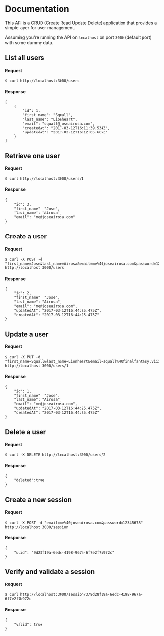 # Documentation

This API is a CRUD (Create Read Update Delete) application that provides a
simple layer for user management.

Assuming you're running the API on `localhost` on port `3000` (default port)
with some dummy data.

## List all users

#### Request

```
$ curl http://localhost:3000/users
```

#### Response

```
[
    {
        "id": 1,
        "first_name": "Squall",
        "last_name": "Lionheart",
        "email": "squall@joseairosa.com",
        "createdAt": "2017-03-12T16:11:39.534Z",
        "updatedAt": "2017-03-12T16:12:05.665Z"
    }
]
```

## Retrieve one user

#### Request

```
$ curl http://localhost:3000/users/1
```

#### Response

```
{
    "id": 3,
    "first_name": "Jose",
    "last_name": "Airosa",
    "email": "me@joseairosa.com"
}
```

## Create a user

#### Request

```
$ curl -X POST -d "first_name=Jose&last_name=Airosa&email=me%40joseairosa.com&password=12345678" http://localhost:3000/users
```

#### Response

```
{
    "id": 2,
    "first_name": "Jose",
    "last_name": "Airosa",
    "email": "me@joseairosa.com",
    "updatedAt": "2017-03-12T16:44:25.475Z",
    "createdAt": "2017-03-12T16:44:25.475Z"
}
```

## Update a user

#### Request

```
$ curl -X PUT -d "first_name=Squall&last_name=Lionheart&email=squall%40finalfantasy.viii&password=12345678" http://localhost:3000/users/1
```

#### Response

```
{
    "id": 1,
    "first_name": "Jose",
    "last_name": "Airosa",
    "email": "me@joseairosa.com",
    "updatedAt": "2017-03-12T16:44:25.475Z",
    "createdAt": "2017-03-12T16:44:25.475Z"
}
```

## Delete a user

#### Request

```
$ curl -X DELETE http://localhost:3000/users/2
```

#### Response

```
{
    "deleted":true
}
```

## Create a new session

#### Request

```
$ curl -X POST -d "email=me%40joseairosa.com&password=12345678" http://localhost:3000/session
```

#### Response

```
{
    "uuid": "9d28f19a-6edc-4198-967a-6f7e2f7b972c"
}
```

## Verify and validate a session

#### Request

```
$ curl http://localhost:3000/session/3/9d28f19a-6edc-4198-967a-6f7e2f7b972c
```

#### Response

```
{
    "valid": true
}
```
